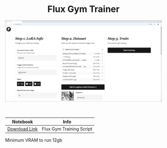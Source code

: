 <h1 align="center">Flux Gym Trainer</h1>

![screenshot.png](screenshot.png) <br /> <br /> <br />



| Notebook | Info |
| --- | --- |
| <a href="https://drive.google.com/file/d/1s1AocJ09Hu4o4uKyNyw2qYvewU3uK5t8/view?usp=share_link" target="_blank">Download Link</a> | Flux Gym Training Script |

Minimum VRAM to run 12gb
